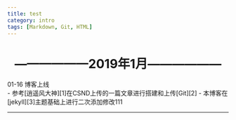 ```yaml
---
title: test
category: intro
tags: [Markdown, Git, HTML]
---
```


# <center>——————2019年1月——————</center>
<div class="table-title">01-16 博客上线</div>
- 参考[逍遥风大神][1]在CSND上传的一篇文章进行搭建和上传[Git][2]
- 本博客在[jekyll][3]主题基础上进行二次添加修改111

---

[1]: https://blog.csdn.net/xhq13995711417/article/details/101032806
[2]: https://github.com/Nvzjuir/nvzjuir.github.io
[3]: https://github.com/rlue/jekyll-solana
